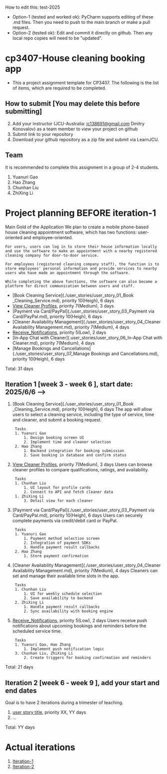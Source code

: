 
How to edit this: test-2025
* Option-1 (tested and worked ok): PyCharm supports editing of these .md files. Then you need to push to the main branch or make a pull request.
* Option-2 (tested ok): Edit and commit it directly on github. Then any local repo copies will need to be "updated".

# cp3407-House cleaning booking app
* This a project assignment template for CP3407. The following is the list of items, which are required to be completed.


## How to submit [You may delete this before submitting]

2. Add your instructor (JCU-Australia: jc138691@gmail.com Dmitry Konovalov) as a team member to view your project on github
1. Submit link to your repository
2. Download your github repository as a zip file and submit via LearnJCU.

## Team

It is recommended to complete this assignment in a group of 2-4 students.
1. Yuanuri Gao
2. Hao Zhang
3. Chunhan Liu
4. ZhiXing Li


# Project planning BEFORE iteration-1
Main Gold of the Application
    We plan to create a mobile phone-based house cleaning appointment software, which has two functions: user-oriented and employee-oriented.

    For users, users can log in to store their house information locally and use the software to make an appointment with a nearby registered cleaning company for door-to-door service.

    For employees (registered cleaning company staff), the function is to store employees' personal information and provide services to nearby users who have made an appointment through the software.

    While completing the above functions, the software can also become a platform for direct communication between users and staff.

* [Book Cleaning Service](./user_stories/user_story_01_Book _Cleaning_Service.md), priority 10(Heigh), 6 days
* [View Cleaner Profiles](./user_stories/user_story_02_View_Cleaner_Profiles.md), priority 7(Medium), 3 days
* [Payment via Card/PayPal](./user_stories/user_story_03_Payment via Card/PayPal.md), priority 10(Heigh), 6 days
* [Cleaner Availability Management](./user_stories/user_story_04_Cleaner Availability Management.md), priority 7(Medium), 4 days
* [Receive_Notifications](.user_stories/user_story_05_Receive_Notifications.md), priority 5(Low), 2 days
* [In-App Chat with Cleaner](.user_stories/user_story_06_In-App Chat with Cleaner.md), priority 7(Medium), 4 days
* [Manage Bookings and Cancellations](./user_stories/user_story_07_Manage Bookings and Cancellations.md), priority 10(Heigh), 6 days 

Total: 31 days


## Iteration 1 [week 3 - week 6 ], start date: 2025/6/6 -->  

1. [Book Cleaning Service](./user_stories/user_story_01_Book _Cleaning_Service.md), priority 10(Heigh), 6 days
        The app will allow users to select a cleaning service, including the type of service, time and cleaner, and submit a booking request.

        Tasks
        1. Yuanuri Gao
            1. Design booking screen UI
            2. Implement time and cleaner selection
        2. Hao Zhang
            1. Backend integration for booking submission
            2. Save booking in database and confirm status
        
        

2. [View Cleaner Profiles](./user_stories/user_story_02_View_Cleaner_Profiles.md), priority 7(Medium), 3 days
        Users can browse cleaner profiles to compare qualifications, ratings, and availability.

        Tasks
        1. Chunhan Liu
            1. UI layout for profile cards
            2. Connect to API and fetch cleaner data
        1. ZhiXing Li
            3. Detail view for each cleaner

3. [Payment via Card/PayPal](./user_stories/user_story_03_Payment via Card/PayPal.md), priority 10(Heigh), 6 days
        Users can securely complete payments via credit/debit card or PayPal.

        Tasks
        1. Yuanuri Gao
            1. Payment method selection screen
            2. Integration of payment SDKs
            3. Handle payment result callbacks
        2. Hao Zhang
            1. Store payment confirmation

4. [Cleaner Availability Management](./user_stories/user_story_04_Cleaner Availability Management.md), priority 7(Medium), 4 days
        Cleaners can set and manage their available time slots in the app.

        Tasks
        1. Chunhan Liu
            1. UI for weekly schedule selection
            2. Save availability to backend
        2. ZhiXing Li
            1. Handle payment result callbacks
            2. Sync availability with booking engine

5. [Receive_Notifications](.user_stories/user_story_05_Receive_Notifications.md), priority 5(Low), 2 days
        Users receive push notifications about upcoming bookings and reminders before the scheduled service time.

        Tasks
        1. Yuanuri Gao, Hao Zhang
            1. Implement push notification logic
        3. Chunhan Liu, ZhiXing Li
            2. Create triggers for booking confirmation and reminders

Total: 21 days


## Iteration 2 [week 6 - week 9 ], add your start and end dates
Goal is to have 2 iterations during a trimester of teaching.
1. [user story title](./user_stories/user_story_01_title.md), priority XX, YY days 
2. ...

Total: YY days


# Actual iterations
1. [Iteration-1](./iteration_1.md)
2. [Iteration-2](./iteration_2.md)


